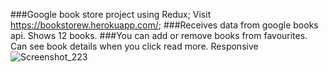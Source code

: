 ###Google book store project using Redux;
Visit https://bookstorew.herokuapp.com/;
###Receives data from google books api. Shows 12 books. 
###You can add or remove books from favourites. Can see book details when you click read more. Responsive
![Screenshot_223](https://user-images.githubusercontent.com/59258830/124239674-004c2900-db2b-11eb-8e0c-a314d41fb351.png)
